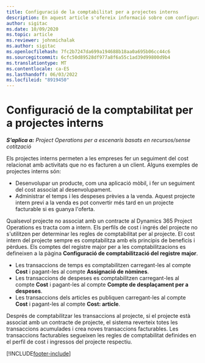```yaml
---
title: Configuració de la comptabilitat per a projectes interns
description: En aquest article s'ofereix informació sobre com configurar pràctiques comptables per a projectes interns en operacions de projectes.
author: sigitac
ms.date: 10/09/2020
ms.topic: article
ms.reviewer: johnmichalak
ms.author: sigitac
ms.openlocfilehash: 7fc2b7247da699a194688b18aa0a695b06cc44c6
ms.sourcegitcommit: 6cfc50d89528df977a8f6a55c1ad39d99800d9b4
ms.translationtype: MT
ms.contentlocale: ca-ES
ms.lasthandoff: 06/03/2022
ms.locfileid: "8919450"
---
```

# <a name="configure-accounting-for-internal-projects"></a>Configuració de la comptabilitat per a projectes interns

_**S'aplica a:** Project Operations per a escenaris basats en recursos/sense cotització_

Els projectes interns permeten a les empreses fer un seguiment del cost relacionat amb activitats que no es facturen a un client. Alguns exemples de projectes interns són:

- Desenvolupar un producte, com una aplicació mòbil, i fer un seguiment del cost associat al desenvolupament.
- Administrar el temps i les despeses prèvies a la venda. Aquest projecte intern previ a la venda es pot convertir més tard en un projecte facturable si es guanya l'oferta.

Qualsevol projecte no associat amb un contracte al Dynamics 365 Project Operations es tracta com a intern. Els perfils de cost i ingrés del projecte no s'utilitzen per determinar les regles de comptabilitat per al projecte. El cost intern del projecte sempre es comptabilitza amb els principis de beneficis i pèrdues. Els comptes del registre major per a les comptabilitzacions es defineixen a la pàgina **Configuració de comptabilització del registre major**.

- Les transaccions de temps es comptabilitzen carregant-les al compte **Cost** i pagant-les al compte **Assignació de nòmines**.
- Les transaccions de despeses es comptabilitzen carregant-les al compte **Cost** i pagant-les al compte **Compte de desplaçament per a despeses**.
- Les transaccions dels articles es publiquen carregant-les al compte **Cost** i pagant-les al compte **Cost: article**.

Després de comptabilitzar les transaccions al projecte, si el projecte està associat amb un contracte de projecte, el sistema reverteix totes les transaccions acumulades i crea noves transaccions facturables. Les transaccions facturables segueixen les regles de comptabilitat definides en el perfil de cost i ingressos del projecte respectiu.




[!INCLUDE[footer-include](../includes/footer-banner.md)]
